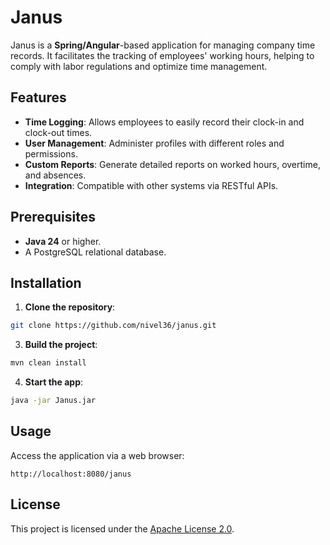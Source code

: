 # Janus

Janus is a **Spring/Angular**-based application for managing company time records. It facilitates the tracking of employees' working hours, helping to comply with labor regulations and optimize time management.

## Features

- **Time Logging**: Allows employees to easily record their clock-in and clock-out times.
- **User Management**: Administer profiles with different roles and permissions.
- **Custom Reports**: Generate detailed reports on worked hours, overtime, and absences.
- **Integration**: Compatible with other systems via RESTful APIs.

## Prerequisites

- **Java 24** or higher.
- A PostgreSQL relational database.

## Installation

1. **Clone the repository**:

```bash
git clone https://github.com/nivel36/janus.git
```

3. **Build the project**:

```bash
mvn clean install
```

4. **Start the app**:

```bash
java -jar Janus.jar
```

## Usage

Access the application via a web browser:

```
http://localhost:8080/janus
```

## License

This project is licensed under the [Apache License 2.0](LICENSE).
